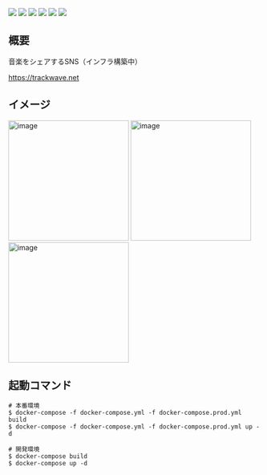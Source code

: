 <img src="https://img.shields.io/badge/PHP-ccc.svg?logo=php&style=flat"> <img src="https://img.shields.io/badge/laravel-FF2D20.svg?logo=laravel&style=flat&logoColor=ccc">
<img src="https://img.shields.io/badge/Vue.js-4FC08D.svg?logo=Vue.js&style=flat&logoColor=ccc">
<img src="https://img.shields.io/badge/-Nginx-009639.svg?logo=nginx&style=flat">
<img src="https://img.shields.io/badge/Docker-2496ED.svg?logo=Docker&style=flat&logoColor=ccc">
<img src="https://img.shields.io/badge/AWS-232F3E.svg?logo=amazonwebservices&style=flat">
<!--(<img src="https://img.shields.io/badge/Terraform-844FBA.svg?logo=Terraform&style=flat&logoColor=ccc">)-->


## 概要
音楽をシェアするSNS（インフラ構築中）

https://trackwave.net

## イメージ
<img width="240" alt="image" src="https://github.com/user-attachments/assets/81717cf1-7e7f-4740-8928-eda504454cba">

<img width="240" alt="image" src="https://github.com/user-attachments/assets/a5e4ce2f-548f-4bf3-977c-67a96d9a17a8">

<img width="240" alt="image" src="https://github.com/user-attachments/assets/4c1db887-565a-48ab-9c29-57d5e59aa506">

## 起動コマンド

```
# 本番環境
$ docker-compose -f docker-compose.yml -f docker-compose.prod.yml build
$ docker-compose -f docker-compose.yml -f docker-compose.prod.yml up -d
```


```
# 開発環境
$ docker-compose build
$ docker-compose up -d
```



